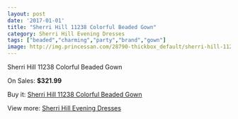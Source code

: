 ```yaml
---
layout: post
date: '2017-01-01'
title: "Sherri Hill 11238 Colorful Beaded Gown"
category: Sherri Hill Evening Dresses
tags: ["beaded","charming","party","brand","gown"]
image: http://img.princessan.com/28790-thickbox_default/sherri-hill-11238-colorful-beaded-gown.jpg
---
```

Sherri Hill 11238 Colorful Beaded Gown

On Sales: **$321.99**
<a href="https://www.princessan.com/en/13130-sherri-hill-11238-colorful-beaded-gown.html"><amp-img layout="responsive" width="600" height="600" src="//img.princessan.com/28790-thickbox_default/sherri-hill-11238-colorful-beaded-gown.jpg" alt="Sherri Hill 11238 Colorful Beaded Gown 0" /></a>
<a href="https://www.princessan.com/en/13130-sherri-hill-11238-colorful-beaded-gown.html"><amp-img layout="responsive" width="600" height="600" src="//img.princessan.com/28791-thickbox_default/sherri-hill-11238-colorful-beaded-gown.jpg" alt="Sherri Hill 11238 Colorful Beaded Gown 1" /></a>

Buy it: [Sherri Hill 11238 Colorful Beaded Gown](https://www.princessan.com/en/13130-sherri-hill-11238-colorful-beaded-gown.html "Sherri Hill 11238 Colorful Beaded Gown")

View more: [Sherri Hill Evening Dresses](https://www.princessan.com/en/95- "Sherri Hill Evening Dresses")